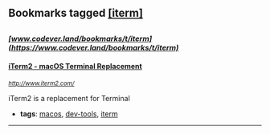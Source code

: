 ## Bookmarks tagged [[iterm]](https://www.codever.land/search?q=[iterm])

_<sup><sup>[www.codever.land/bookmarks/t/iterm](https://www.codever.land/bookmarks/t/iterm)</sup></sup>_
---
#### [iTerm2 - macOS Terminal Replacement](http://www.iterm2.com/)
_<sup>http://www.iterm2.com/</sup>_

iTerm2 is a replacement for Terminal
* **tags**: [macos](../tagged/macos.md), [dev-tools](../tagged/dev-tools.md), [iterm](../tagged/iterm.md)
---
